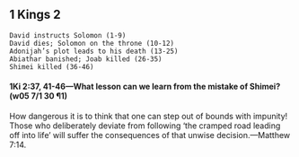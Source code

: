 ## 1 Kings 2

```
David instructs Solomon (1-9)
David dies; Solomon on the throne (10-12)
Adonijah’s plot leads to his death (13-25)
Abiathar banished; Joab killed (26-35)
Shimei killed (36-46)
```

#### 1Ki 2:37, 41-46​—What lesson can we learn from the mistake of Shimei? (w05 7/1 30 ¶1)

How dangerous it is to think that one can step out of bounds with impunity! Those who deliberately deviate from following ‘the cramped road leading off into life’ will suffer the consequences of that unwise decision.​—Matthew 7:14.
